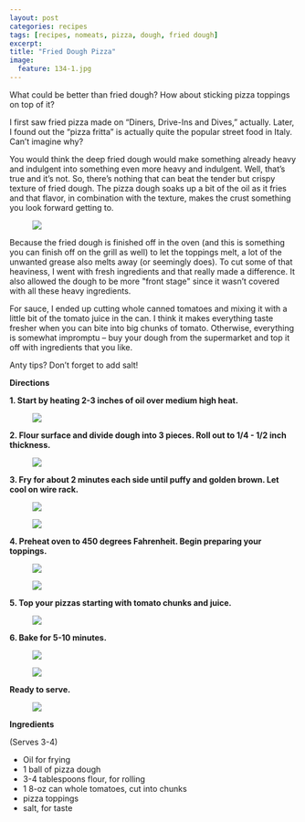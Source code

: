 ```yaml
---
layout: post
categories: recipes
tags: [recipes, nomeats, pizza, dough, fried dough]
excerpt: 
title: "Fried Dough Pizza"
image:
  feature: 134-1.jpg
---
```


What could be better than fried dough?  How about sticking pizza toppings on top of it?  

I first saw fried pizza made on “Diners, Drive-Ins and Dives,” actually.  Later, I found out the “pizza fritta” is actually quite the popular street food in Italy.  Can’t imagine why?

You would think the deep fried dough would make something already heavy and indulgent into something even more heavy and indulgent.  Well, that’s true and it’s not.  So, there’s nothing that can beat the tender but crispy texture of fried dough.  The pizza dough soaks up a bit of the oil as it fries and that flavor, in combination with the texture, makes the crust something you look forward getting to.

<figure> <img src='/images/134-2.jpg'> </figure>

Because the fried dough is finished off in the oven (and this is something you can finish off on the grill as well) to let the toppings melt, a lot of the unwanted grease also melts away (or seemingly does).  To cut some of that heaviness, I went with fresh ingredients and that really made a difference.  It also allowed the dough to be more "front stage" since it wasn’t covered with all these heavy ingredients.

For sauce, I ended up cutting whole canned tomatoes and mixing it with a little bit of the tomato juice in the can.  I think it makes everything taste fresher when you can bite into big chunks of tomato.   Otherwise, everything is somewhat impromptu – buy your dough from the supermarket and top it off with ingredients that you like.  

Anty tips?  Don’t forget to add salt!
 
__Directions__ 

__1. Start by heating 2-3 inches of oil over medium high heat.__  

<figure> <img src='/images/134-3.jpg'> </figure>


__2. Flour surface and divide dough into 3 pieces. Roll out to 1/4 - 1/2 inch thickness.__

<figure> <img src='/images/134-4.jpg'> </figure>

__3. Fry for about 2 minutes each side until puffy and golden brown.  Let cool on wire rack.__

<figure> <img src='/images/134-5.jpg'> </figure>

<figure> <img src='/images/134-6.jpg'> </figure>

__4. Preheat oven to 450 degrees Fahrenheit.  Begin preparing your toppings.__

<figure> <img src='/images/134-7.jpg'> </figure>

<figure> <img src='/images/134-8.jpg'> </figure>

__5. Top your pizzas starting with tomato chunks and juice.__  

<figure> <img src='/images/134-10.jpg'> </figure>

__6. Bake for 5-10 minutes.__

<figure> <img src='/images/134-11.jpg'> </figure>

<figure> <img src='/images/134-12.jpg'> </figure>

__Ready to serve.__

<figure> <img src='/images/134-13.jpg'> </figure>

<section class='recipe'>
<p><strong>Ingredients</strong></p>

<p>(Serves 3-4)</p>

<ul><li>Oil for frying</li><li>1 ball of pizza dough</li><li>3-4 tablespoons flour, for rolling</li><li>1 8-oz can whole tomatoes, cut into chunks</li><li>pizza toppings</li><li>salt, for taste</li></ul></section>
